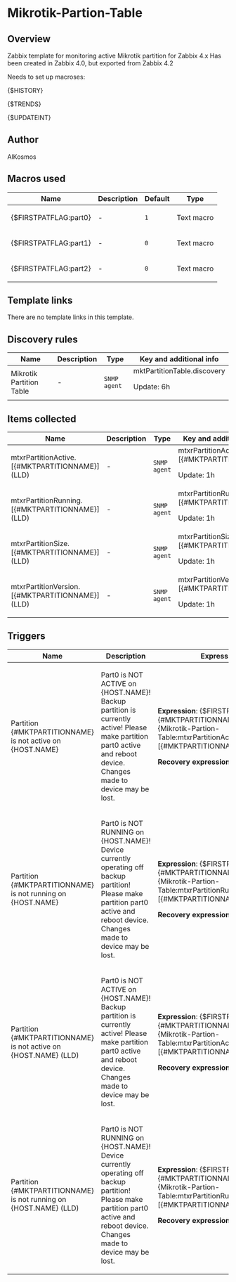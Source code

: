 # Mikrotik-Partion-Table

## Overview

Zabbix template for monitoring active Mikrotik partition for Zabbix 4.x Has been created in Zabbix 4.0, but exported from Zabbix 4.2


Needs to set up macroses:


{$HISTORY}


{$TRENDS}


{$UPDATEINT}

## Author

AlKosmos

## Macros used

|Name|Description|Default|Type|
|----|-----------|-------|----|
|{$FIRSTPATFLAG:part0}|<p>-</p>|`1`|Text macro|
|{$FIRSTPATFLAG:part1}|<p>-</p>|`0`|Text macro|
|{$FIRSTPATFLAG:part2}|<p>-</p>|`0`|Text macro|
## Template links

There are no template links in this template.

## Discovery rules

|Name|Description|Type|Key and additional info|
|----|-----------|----|----|
|Mikrotik Partition Table|<p>-</p>|`SNMP agent`|mktPartitionTable.discovery<p>Update: 6h</p>|
## Items collected

|Name|Description|Type|Key and additional info|
|----|-----------|----|----|
|mtxrPartitionActive.[{#MKTPARTITIONNAME}] (LLD)|<p>-</p>|`SNMP agent`|mtxrPartitionActive.[{#MKTPARTITIONNAME}]<p>Update: 1h</p>|
|mtxrPartitionRunning.[{#MKTPARTITIONNAME}] (LLD)|<p>-</p>|`SNMP agent`|mtxrPartitionRunning.[{#MKTPARTITIONNAME}]<p>Update: 1h</p>|
|mtxrPartitionSize.[{#MKTPARTITIONNAME}] (LLD)|<p>-</p>|`SNMP agent`|mtxrPartitionSize.[{#MKTPARTITIONNAME}]<p>Update: 1h</p>|
|mtxrPartitionVersion.[{#MKTPARTITIONNAME}] (LLD)|<p>-</p>|`SNMP agent`|mtxrPartitionVersion.[{#MKTPARTITIONNAME}]<p>Update: 1h</p>|
## Triggers

|Name|Description|Expression|Priority|
|----|-----------|----------|--------|
|Partition {#MKTPARTITIONNAME} is not active on {HOST.NAME}|<p>Part0 is NOT ACTIVE on {HOST.NAME}! Backup partition is currently active! Please make partition part0 active and reboot device. Changes made to device may be lost.</p>|<p>**Expression**: {$FIRSTPATFLAG:"{#MKTPARTITIONNAME}"} and {Mikrotik-Partion-Table:mtxrPartitionActive.[{#MKTPARTITIONNAME}].last(0)}=0</p><p>**Recovery expression**: </p>|average|
|Partition {#MKTPARTITIONNAME} is not running on {HOST.NAME}|<p>Part0 is NOT RUNNING on {HOST.NAME}! Device currently operating off backup partition! Please make partition part0 active and reboot device. Changes made to device may be lost.</p>|<p>**Expression**: {$FIRSTPATFLAG:"{#MKTPARTITIONNAME}"} and {Mikrotik-Partion-Table:mtxrPartitionRunning.[{#MKTPARTITIONNAME}].last(0)}=0</p><p>**Recovery expression**: </p>|average|
|Partition {#MKTPARTITIONNAME} is not active on {HOST.NAME} (LLD)|<p>Part0 is NOT ACTIVE on {HOST.NAME}! Backup partition is currently active! Please make partition part0 active and reboot device. Changes made to device may be lost.</p>|<p>**Expression**: {$FIRSTPATFLAG:"{#MKTPARTITIONNAME}"} and {Mikrotik-Partion-Table:mtxrPartitionActive.[{#MKTPARTITIONNAME}].last(0)}=0</p><p>**Recovery expression**: </p>|average|
|Partition {#MKTPARTITIONNAME} is not running on {HOST.NAME} (LLD)|<p>Part0 is NOT RUNNING on {HOST.NAME}! Device currently operating off backup partition! Please make partition part0 active and reboot device. Changes made to device may be lost.</p>|<p>**Expression**: {$FIRSTPATFLAG:"{#MKTPARTITIONNAME}"} and {Mikrotik-Partion-Table:mtxrPartitionRunning.[{#MKTPARTITIONNAME}].last(0)}=0</p><p>**Recovery expression**: </p>|average|
